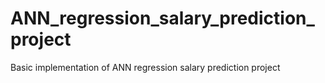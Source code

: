 # ANN_regression_salary_prediction_project
Basic implementation of ANN regression salary prediction project
